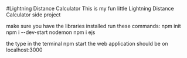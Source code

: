 #Lightning Distance Calculator
This is my fun little Lightning Distance Calculator side project

make sure you have the libraries installed
run these commands:
npm init
npm i --dev-start nodemon
npm i ejs

the type in the terminal npm start
the web application should be on localhost:3000
